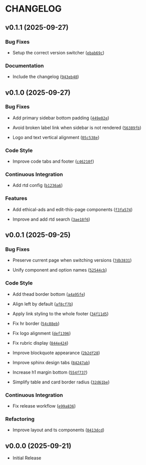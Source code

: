 # CHANGELOG

<!-- version list -->

## v0.1.1 (2025-09-27)

### Bug Fixes

- Setup the correct version switcher
  ([`ebab69c`](https://github.com/aksiome/breeze/commit/ebab69cd17e81feb445e87ff483d6ce76c462910))

### Documentation

- Include the changelog
  ([`943eb48`](https://github.com/aksiome/breeze/commit/943eb489b74d1925ed8ed8e77827162ded3961d9))


## v0.1.0 (2025-09-27)

### Bug Fixes

- Add primary sidebar bottom padding
  ([`449e02e`](https://github.com/aksiome/breeze/commit/449e02e41096085e64f9263bbc3364e5f87834ff))

- Avoid broken label link when sidebar is not rendered
  ([`56389fb`](https://github.com/aksiome/breeze/commit/56389fb198df5186967b79c13f428eed6c85f917))

- Logo and text vertical alignment
  ([`05c538e`](https://github.com/aksiome/breeze/commit/05c538eda3f96a26b0a8b9fdbb202e420461c6b5))

### Code Style

- Improve code tabs and footer
  ([`c46210f`](https://github.com/aksiome/breeze/commit/c46210fa08b3359d15e51e7707ef6078edb65f61))

### Continuous Integration

- Add rtd config
  ([`b1236a6`](https://github.com/aksiome/breeze/commit/b1236a6d7eac6a6e7b6cbcbeed33b909fb8b1b5e))

### Features

- Add ethical-ads and edit-this-page components
  ([`f3fa574`](https://github.com/aksiome/breeze/commit/f3fa574d2fc3fd4a327fa08c78486962a05c1dec))

- Improve and add rtd search
  ([`3ae18f6`](https://github.com/aksiome/breeze/commit/3ae18f69ced78ac0345985d002c7d1d683e48f79))


## v0.0.1 (2025-09-25)

### Bug Fixes

- Preserve current page when switching versions
  ([`7db3831`](https://github.com/aksiome/breeze/commit/7db3831be11ca03c51f53a87631e83f613d6f4bc))

- Unify component and option names
  ([`52544cb`](https://github.com/aksiome/breeze/commit/52544cb440a592cc8697a6e4b2eceb6ae9439461))

### Code Style

- Add thead border bottom
  ([`a4a95fe`](https://github.com/aksiome/breeze/commit/a4a95fea73a7e4ef7da67964384ff5bc19ddbb17))

- Align left by default
  ([`af8cf7b`](https://github.com/aksiome/breeze/commit/af8cf7b6fd7f933f76b3e81b59ea7c85e699d19e))

- Apply link styling to the whole footer
  ([`34f11d5`](https://github.com/aksiome/breeze/commit/34f11d551e2e7fc1a32534c15bccfab04f3ca966))

- Fix hr border
  ([`54c88eb`](https://github.com/aksiome/breeze/commit/54c88eba69d4efd0741691743f22431b10072cdd))

- Fix logo alignment
  ([`def1396`](https://github.com/aksiome/breeze/commit/def139622839df814dba8fe064f0971887a64755))

- Fix rubric display
  ([`844e424`](https://github.com/aksiome/breeze/commit/844e424c43c6275edeb46979f77e976815cb84ae))

- Improve blockquote appearance
  ([`2b2df28`](https://github.com/aksiome/breeze/commit/2b2df2812bb1eac080f0567a55311a4171741f82))

- Improve sphinx design tabs
  ([`84247ab`](https://github.com/aksiome/breeze/commit/84247ab9bf83103f2b8bfe2f810dd9a20941b446))

- Increase h1 margin bottom
  ([`554f737`](https://github.com/aksiome/breeze/commit/554f73764c98ecc3fa499f48321695dcd34705bf))

- Simplify table and card border radius
  ([`32d61be`](https://github.com/aksiome/breeze/commit/32d61be0816162360a68604b72040019c6fb5315))

### Continuous Integration

- Fix release workflow
  ([`e99a836`](https://github.com/aksiome/breeze/commit/e99a8366a20a3408daf93440bd0bb438b81c7ba9))

### Refactoring

- Improve layout and ts components
  ([`0413dcd`](https://github.com/aksiome/breeze/commit/0413dcdbfca9e52a9a00893efaa6cb5be6f62538))


## v0.0.0 (2025-09-21)

- Initial Release
